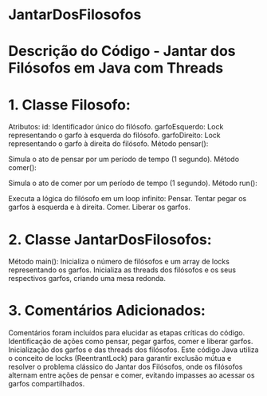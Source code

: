 # JantarDosFilosofos

# Descrição do Código - Jantar dos Filósofos em Java com Threads

# 1. Classe Filosofo:

Atributos:
id: Identificador único do filósofo.
garfoEsquerdo: Lock representando o garfo à esquerda do filósofo.
garfoDireito: Lock representando o garfo à direita do filósofo.
Método pensar():

Simula o ato de pensar por um período de tempo (1 segundo).
Método comer():

Simula o ato de comer por um período de tempo (1 segundo).
Método run():

Executa a lógica do filósofo em um loop infinito:
Pensar.
Tentar pegar os garfos à esquerda e à direita.
Comer.
Liberar os garfos.

# 2. Classe JantarDosFilosofos:

Método main():
Inicializa o número de filósofos e um array de locks representando os garfos.
Inicializa as threads dos filósofos e os seus respectivos garfos, criando uma mesa redonda.

# 3. Comentários Adicionados:

Comentários foram incluídos para elucidar as etapas críticas do código.
Identificação de ações como pensar, pegar garfos, comer e liberar garfos.
Inicialização dos garfos e das threads dos filósofos.
Este código Java utiliza o conceito de locks (ReentrantLock) para garantir exclusão mútua e resolver o problema clássico do Jantar dos Filósofos, onde os filósofos alternam entre ações de pensar e comer, evitando impasses ao acessar os garfos compartilhados.

